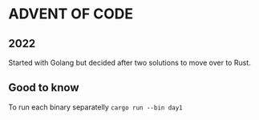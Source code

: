 # ADVENT OF CODE
## 2022
Started with Golang but decided after two solutions to move over to Rust.

## Good to know
To run each binary separatelly `cargo run --bin day1`
